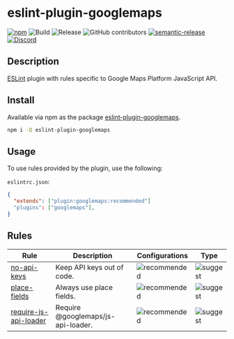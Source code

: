 # eslint-plugin-googlemaps

[![npm](https://img.shields.io/npm/v/eslint-plugin-googlemaps)](https://www.npmjs.com/package/eslint-plugin-googlemaps)
![Build](https://github.com/googlemaps/eslint-plugin-googlemaps/workflows/Build/badge.svg)
![Release](https://github.com/googlemaps/eslint-plugin-googlemaps/workflows/Release/badge.svg)
![GitHub contributors](https://img.shields.io/github/contributors/googlemaps/eslint-plugin-googlemaps?color=green)
[![semantic-release](https://img.shields.io/badge/%20%20%F0%9F%93%A6%F0%9F%9A%80-semantic--release-e10079.svg)](https://github.com/semantic-release/semantic-release)
[![Discord](https://img.shields.io/discord/676948200904589322?color=6A7EC2&logo=discord&logoColor=ffffff)](https://discord.gg/jRteCzP)

## Description

[ESLint](https://eslint.org) plugin with rules specific to Google Maps Platform JavaScript API.

## Install

Available via npm as the package [eslint-plugin-googlemaps](https://www.npmjs.com/package/eslint-plugin-googlemaps).

```sh
npm i -D eslint-plugin-googlemaps
```

## Usage

To use rules provided by the plugin, use the following:

`eslintrc.json`:

```json
{
  "extends": ["plugin:googlemaps:recommended"]
  "plugins": ["googlemaps"],
}
```

## Rules

| Rule                                                         | Description                        | Configurations   | Type         |
| ------------------------------------------------------------ | ---------------------------------- | ---------------- | ------------ |
| [no-api-keys](docs/rules/no-api-keys.md)                     | Keep API keys out of code.         | ![recommended][] | ![suggest][] |
| [place-fields](docs/rules/place-fields.md)                   | Always use place fields.           | ![recommended][] | ![suggest][] |
| [require-js-api-loader](docs/rules/require-js-api-loader.md) | Require @googlemaps/js-api-loader. | ![recommended][] | ![suggest][] |

[recommended]: https://img.shields.io/badge/-recommended-lightgrey.svg
[suggest]: https://img.shields.io/badge/-suggest-yellow.svg
[fixable]: https://img.shields.io/badge/-fixable-green.svg
[style]: https://img.shields.io/badge/-style-blue.svg
